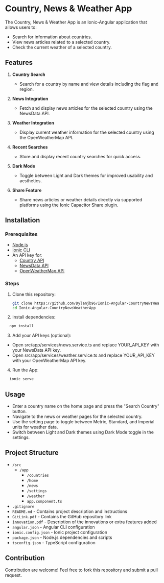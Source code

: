 # Country, News & Weather App

The Country, News & Weather App is an Ionic-Angular application that allows users to:
- Search for information about countries.
- View news articles related to a selected country.
- Check the current weather of a selected country.

## Features

1. **Country Search**
   - Search for a country by name and view details including the flag and region.

2. **News Integration**
   - Fetch and display news articles for the selected country using the NewsData API.

3. **Weather Integration**
   - Display current weather information for the selected country using the OpenWeatherMap API.

4. **Recent Searches**
   - Store and display recent country searches for quick access.

5. **Dark Mode**
   - Toggle between Light and Dark themes for improved usability and aesthetics.

6. **Share Feature**
   - Share news articles or weather details directly via supported platforms using the Ionic Capacitor Share plugin.

## Installation

### Prerequisites
- [Node.js](https://nodejs.org/)
- [Ionic CLI](https://ionicframework.com/docs/cli/installation)
- An API key for:
  - [Country API](https://restcountries.com/#endpoints-name)
  - [NewsData API](https://newsdata.io/)
  - [OpenWeatherMap API](https://openweathermap.org/)

### Steps
1. Clone this repository:
   ```bash
   git clone https://github.com/Dylanjb96/Ionic-Angular-CountryNewsWeatherApp.git
   cd Ionic-Angular-CountryNewsWeatherApp

2. Install dependencies:
 ```bash
   npm install
```
3. Add your API keys (optional):
- Open src/app/services/news.service.ts and replace YOUR_API_KEY with your NewsData API key.
- Open src/app/services/weather.service.ts and replace YOUR_API_KEY with your OpenWeatherMap API key.

4. Run the App:
 ```bash
   ionic serve
   ```

## Usage
- Enter a country name on the home page and press the "Search Country" button.
- Navigate to the news or weather pages for the selected country.
- Use the setting page to toggle between Metric, Standard, and Imperial units for weather data.
- Switch between Light and Dark themes using Dark Mode toggle in the settings.

## Project Structure

- `/src`
  - `/app`
    - `/countries`
    - `/home`
    - `/news`
    - `/settings`
    - `/weather`
    - `app.component.ts`
- `.gitignore`
- `README.md` - Contains project description and instructions
- `GitLink.pdf` - Contains the GitHub repository link
- `innovation.pdf` - Description of the innovations or extra features added
- `angular.json` - Angular CLI configuration
- `ionic.config.json` - Ionic project configuration
- `package.json` - Node.js dependencies and scripts
- `tsconfig.json` - TypeScript configuration



## Contribution
Contribution are welcome! Feel free to fork this repository and submit a pull request. 

